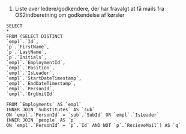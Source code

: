 1) Liste over ledere/godkendere, der har fravalgt at få mails fra OS2indberetning om godkendelse af kørsler
```
SELECT
*
FROM (SELECT DISTINCT 
`empl`.`Id`, 
`p`.`FirstName`,
`p`.`LastName`,
`p`.`Initials`,
`empl`.`EmploymentId`, 
`empl`.`Position`, 
`empl`.`IsLeader`, 
`empl`.`StartDateTimestamp`, 
`empl`.`EndDateTimestamp`, 
`empl`.`PersonId`, 
`empl`.`OrgUnitId`

FROM `Employments` AS `empl` 
INNER JOIN `Substitutes` AS `sub` 
ON `empl`.`PersonId` = `sub`.`SubId` OR `empl`.`IsLeader`
INNER JOIN `people` AS `p` 
ON `empl`.`PersonId` = `p`.`Id` AND NOT `p`.`RecieveMail`) AS `q`

```